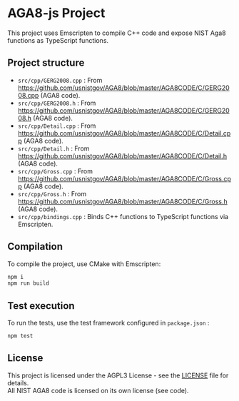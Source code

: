 # AGA8-js Project

This project uses Emscripten to compile C++ code and expose NIST Aga8 functions as TypeScript functions.

## Project structure

- `src/cpp/GERG2008.cpp` : From <https://github.com/usnistgov/AGA8/blob/master/AGA8CODE/C/GERG2008.cpp> (AGA8 code).
- `src/cpp/GERG2008.h` : From <https://github.com/usnistgov/AGA8/blob/master/AGA8CODE/C/GERG2008.h> (AGA8 code).
- `src/cpp/Detail.cpp` : From <https://github.com/usnistgov/AGA8/blob/master/AGA8CODE/C/Detail.cpp> (AGA8 code).
- `src/cpp/Detail.h` : From <https://github.com/usnistgov/AGA8/blob/master/AGA8CODE/C/Detail.h> (AGA8 code).
- `src/cpp/Gross.cpp` : From <https://github.com/usnistgov/AGA8/blob/master/AGA8CODE/C/Gross.cpp> (AGA8 code).
- `src/cpp/Gross.h` : From <https://github.com/usnistgov/AGA8/blob/master/AGA8CODE/C/Gross.h> (AGA8 code).
- `src/cpp/bindings.cpp` : Binds C++ functions to TypeScript functions via Emscripten.

## Compilation

To compile the project, use CMake with Emscripten:

```bash
npm i
npm run build
```

## Test execution

To run the tests, use the test framework configured in `package.json` :

```bash
npm test
```

## License

This project is licensed under the AGPL3 License - see the [LICENSE](LICENSE.md) file for details.  
All NIST AGA8 code is licensed on its own license (see code).  
